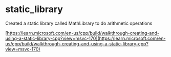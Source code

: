 # static_library

Created a static library called MathLibrary to do arithmetic operations

[https://learn.microsoft.com/en-us/cpp/build/walkthrough-creating-and-using-a-static-library-cpp?view=msvc-170](https://learn.microsoft.com/en-us/cpp/build/walkthrough-creating-and-using-a-static-library-cpp?view=msvc-170)
